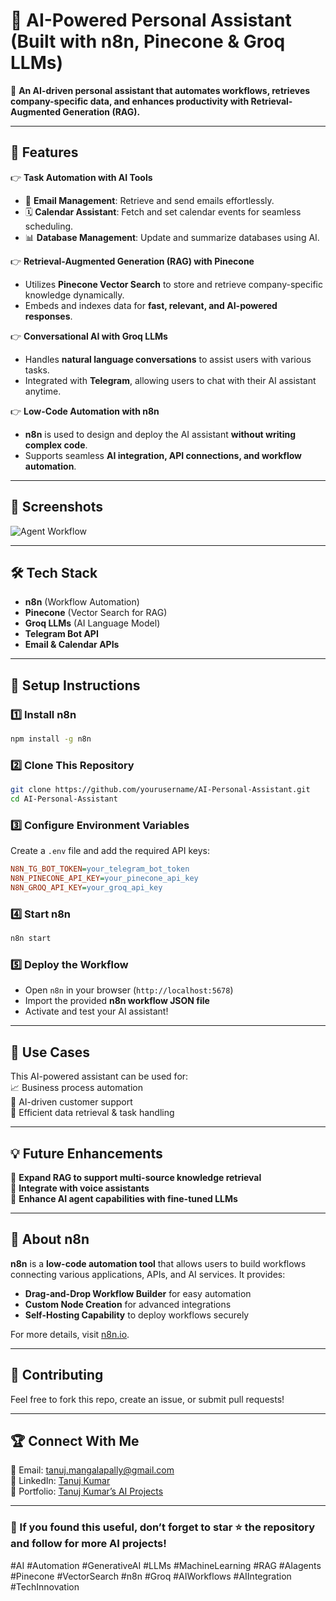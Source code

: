 # 🤖 AI-Powered Personal Assistant (Built with n8n, Pinecone & Groq LLMs)

🚀 **An AI-driven personal assistant that automates workflows, retrieves company-specific data, and enhances productivity with Retrieval-Augmented Generation (RAG).**  

---

## 📌 Features  

👉 **Task Automation with AI Tools**  
- 📧 **Email Management**: Retrieve and send emails effortlessly.  
- 🗓️ **Calendar Assistant**: Fetch and set calendar events for seamless scheduling.  
- 📊 **Database Management**: Update and summarize databases using AI.  

👉 **Retrieval-Augmented Generation (RAG) with Pinecone**  
- Utilizes **Pinecone Vector Search** to store and retrieve company-specific knowledge dynamically.  
- Embeds and indexes data for **fast, relevant, and AI-powered responses**.  

👉 **Conversational AI with Groq LLMs**  
- Handles **natural language conversations** to assist users with various tasks.  
- Integrated with **Telegram**, allowing users to chat with their AI assistant anytime.  

👉 **Low-Code Automation with n8n**  
- **n8n** is used to design and deploy the AI assistant **without writing complex code**.  
- Supports seamless **AI integration, API connections, and workflow automation**.  

---

## 📸 Screenshots  
![Agent Workflow]() 

---

## 🛠️ Tech Stack  
- **n8n** (Workflow Automation)  
- **Pinecone** (Vector Search for RAG)  
- **Groq LLMs** (AI Language Model)  
- **Telegram Bot API**  
- **Email & Calendar APIs**  

---

## 🚀 Setup Instructions  

### 1️⃣ Install n8n  
```bash
npm install -g n8n
```

### 2️⃣ Clone This Repository  
```bash
git clone https://github.com/yourusername/AI-Personal-Assistant.git
cd AI-Personal-Assistant
```

### 3️⃣ Configure Environment Variables  
Create a `.env` file and add the required API keys:  
```ini
N8N_TG_BOT_TOKEN=your_telegram_bot_token
N8N_PINECONE_API_KEY=your_pinecone_api_key
N8N_GROQ_API_KEY=your_groq_api_key
```

### 4️⃣ Start n8n  
```bash
n8n start
```

### 5️⃣ Deploy the Workflow  
- Open `n8n` in your browser (`http://localhost:5678`)  
- Import the provided **n8n workflow JSON file**  
- Activate and test your AI assistant!  

---

## 🎯 Use Cases  
This AI-powered assistant can be used for:  
📈 Business process automation  
💬 AI-driven customer support  
📄 Efficient data retrieval & task handling  

---

## 💡 Future Enhancements  
🔹 **Expand RAG to support multi-source knowledge retrieval**  
🔹 **Integrate with voice assistants**  
🔹 **Enhance AI agent capabilities with fine-tuned LLMs**  

---

## 🔹 About n8n  
**n8n** is a **low-code automation tool** that allows users to build workflows connecting various applications, APIs, and AI services. It provides:  
- **Drag-and-Drop Workflow Builder** for easy automation  
- **Custom Node Creation** for advanced integrations  
- **Self-Hosting Capability** to deploy workflows securely  

For more details, visit [n8n.io](https://n8n.io/).  

---

## 🤝 Contributing  
Feel free to fork this repo, create an issue, or submit pull requests!  

---

## 🏆 Connect With Me  
📧 Email: tanuj.mangalapally@gmail.com  
🔗 LinkedIn: [Tanuj Kumar](https://www.linkedin.com/in/tanujkumar24/)  
🚀 Portfolio: [Tanuj Kumar’s AI Projects](https://tanujkumar-portfolio.my.canva.site/)  

---

### 🌟 If you found this useful, don’t forget to **star ⭐ the repository** and **follow for more AI projects!**  

#AI #Automation #GenerativeAI #LLMs #MachineLearning #RAG #AIagents #Pinecone #VectorSearch #n8n #Groq #AIWorkflows #AIIntegration #TechInnovation

